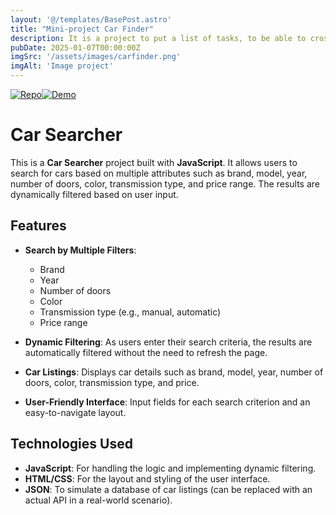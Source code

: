 ```yaml
---
layout: '@/templates/BasePost.astro'
title: "Mini-project Car Finder"
description: It is a project to put a list of tasks, to be able to cross out the task done and delete as you like.
pubDate: 2025-01-07T00:00:00Z
imgSrc: '/assets/images/carfinder.png'
imgAlt: 'Image project'
---
```


[![Repo](https://img.shields.io/badge/Repo-Link-blue?logo=github)](https://github.com/crisky94/Practicas-JavaScript/tree/main/proyecto-03)[![Demo](https://img.shields.io/badge/Demo-Live-green?logo=vercel)](https://golden-cannoli-a63bf7.netlify.app/)

# Car Searcher

This is a **Car Searcher** project built with **JavaScript**. It allows users to search for cars based on multiple attributes such as brand, model, year, number of doors, color, transmission type, and price range. The results are dynamically filtered based on user input.

## Features

- **Search by Multiple Filters**: 
  - Brand
  - Year
  - Number of doors
  - Color
  - Transmission type (e.g., manual, automatic)
  - Price range
  
- **Dynamic Filtering**: As users enter their search criteria, the results are automatically filtered without the need to refresh the page.
- **Car Listings**: Displays car details such as brand, model, year, number of doors, color, transmission type, and price.
- **User-Friendly Interface**: Input fields for each search criterion and an easy-to-navigate layout.

## Technologies Used

- **JavaScript**: For handling the logic and implementing dynamic filtering.
- **HTML/CSS**: For the layout and styling of the user interface.
- **JSON**: To simulate a database of car listings (can be replaced with an actual API in a real-world scenario).
